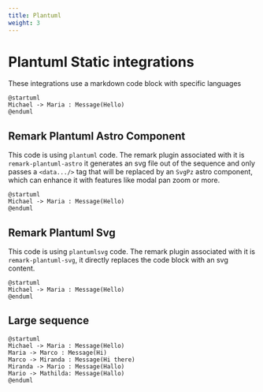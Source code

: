 ```yaml
---
title: Plantuml
weight: 3
---
```

# Plantuml Static integrations
These integrations use a markdown code block with specific languages
```
@startuml
Michael -> Maria : Message(Hello)
@enduml
```

## Remark Plantuml Astro Component
This code is using `plantuml` code. The remark plugin associated with it is `remark-plantuml-astro` it generates an svg file out of the sequence and only passes a `<data.../>` tag that will be replaced by an `SvgPz` astro component, which can enhance it with features like modal pan zoom or more.

```plantuml my-puml
@startuml
Michael -> Maria : Message(Hello)
@enduml
```

## Remark Plantuml Svg
This code is using `plantumlsvg` code. The remark plugin associated with it is `remark-plantuml-svg`, it directly replaces the code block with an svg content.

```plantumlsvg my-puml
@startuml
Michael -> Maria : Message(Hello)
@enduml
```

## Large sequence

```plantuml my-puml-2
@startuml
Michael -> Maria : Message(Hello)
Maria -> Marco : Message(Hi)
Marco -> Miranda : Message(Hi there)
Miranda -> Mario : Message(Hallo)
Mario -> Mathilda: Message(Hallo)
@enduml
```
